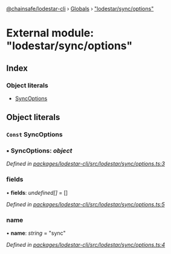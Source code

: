 [@chainsafe/lodestar-cli](../README.md) › [Globals](../globals.md) › ["lodestar/sync/options"](_lodestar_sync_options_.md)

# External module: "lodestar/sync/options"

## Index

### Object literals

* [SyncOptions](_lodestar_sync_options_.md#const-syncoptions)

## Object literals

### `Const` SyncOptions

### ▪ **SyncOptions**: *object*

*Defined in [packages/lodestar-cli/src/lodestar/sync/options.ts:3](https://github.com/ChainSafe/lodestar/blob/f536e8f/packages/lodestar-cli/src/lodestar/sync/options.ts#L3)*

###  fields

• **fields**: *undefined[]* = []

*Defined in [packages/lodestar-cli/src/lodestar/sync/options.ts:5](https://github.com/ChainSafe/lodestar/blob/f536e8f/packages/lodestar-cli/src/lodestar/sync/options.ts#L5)*

###  name

• **name**: *string* = "sync"

*Defined in [packages/lodestar-cli/src/lodestar/sync/options.ts:4](https://github.com/ChainSafe/lodestar/blob/f536e8f/packages/lodestar-cli/src/lodestar/sync/options.ts#L4)*
